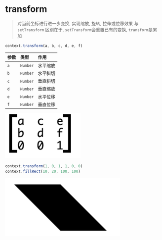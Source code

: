 # transform

> 对当前坐标进行进一步变换, 实现缩放, 旋转, 拉伸或位移效果
> 与`setTransform` 区别在于, `setTransform`会重置已有的变换, `transform`是累加

```js
context.transform(a, b, c, d, e, f)
```

| 参数 | 类型     | 作用     |
| :--- | :------- | :------- |
| `a`  | `Number` | 水平缩放 |
| `b`  | `Number` | 水平斜切 |
| `c`  | `Number` | 垂直斜切 |
| `d`  | `Number` | 垂直缩放 |
| `e`  | `Number` | 水平位移 |
| `f`  | `Number` | 垂直位移 |

![](./.assets/setTransform-2022-03-29-17-48-14.png)

```js
context.transform(1, 0, 1, 1, 0, 0)
context.fillRect(10, 20, 100, 100)
```

![](./.assets/setTransform-2022-03-29-17-50-49.png)
